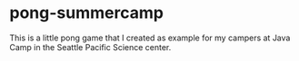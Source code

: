 # pong-summercamp
This is a little pong game that I created as example for my campers at Java Camp in the Seattle Pacific Science center.
